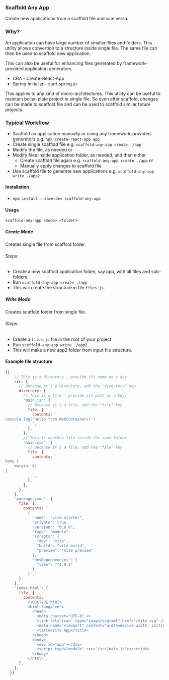 ### Scaffold Any App
Create new applications from a scaffold file and vice versa.

### Why?
An application can have large number of smaller-files and folders. This utility allows convertion to a structure inside single file. The same file can then be used to scaffold new application.

This can also be useful for enhancing files generated by framework-provided application generators
- CRA - Create-React-App
- Spring Initializr - start.spring.io

This applies to any kind of micro-architectures. This utility can be useful to maintain boiler-plate project in single file. So even after scaffold, changes can be made to scaffold file and can be used to scaffold similar future projects.

### Typical Workflow
- Scaffold an application manually or using any framework-provided generators e.g. `npx create-react-app app`
- Create single scaffold file e.g. `scaffold-any-app create ./app`
- Modify the file, as needed or
- Modify files inside application folder, as needed, and then either
	- Create scaffold file again e.g. `scaffold-any-app create ./app` or
	- Manually apply changes to scaffold file.
- Use scaffold file to generate new applications e.g. `scaffold-any-app write ./app2`

#### Installation
- `npm install --save-dev scaffold-any-app`

#### Usage
`scaffold-any-app <mode> <folder>`
##### Create Mode
Creates single file from scaffold folder.
###### Steps:
- Create a new scaffold application folder, say app, with all files and sub-folders.
- Run `scaffold-any-app create ./app`
- This will create the structure in file `files.js`.
##### Write Mode
Creates scaffold folder from single file.
###### Steps:
- Create a `files.js` file in the root of your project
- Run `scaffold-any-app write ./app2`
- This will make a new app2 folder from input file structure.

#### Example file structure
```js
[{
    // This is a directory - provide its name as a key
    src: {
      // Because it's a directory, add the "directory" key
      directory: {
        // This is a file - provide its path as a key:
        'main.js': {
          // Because it's a file, add the "file" key
          file: {
            contents: `
console.log('Hello from WebContainers!')
            `,
          },
        },
        // This is another file inside the same folder
        'main.css': {
          // Because it's a file, add the "file" key
          file: {
            contents: `
body {
    margin: 0;
}
            `,
          },
        },
      },
    },
    'package.json': {
      file: {
        contents: `
          {
            "name": "vite-starter",
            "private": true,
            "version": "0.0.0",
            "type": "module",
            "scripts": {
              "dev": "vite",
              "build": "vite build",
              "preview": "vite preview"
            },
            "devDependencies": {
              "vite": "^4.0.4"
            }
          }`,
      },
    },
    'index.html': {
      file: {
        contents: `
          <!DOCTYPE html>
          <html lang="en">
            <head>
              <meta charset="UTF-8" />
              <link rel="icon" type="image/svg+xml" href="/vite.svg" />
              <meta name="viewport" content="width=device-width, initial-scale=1.0" />
              <title>Vite App</title>
            </head>
            <body>
              <div id="app"></div>
              <script type="module" src="/src/main.js"></script>
            </body>
          </html>`,
      },
    },
  }]
```